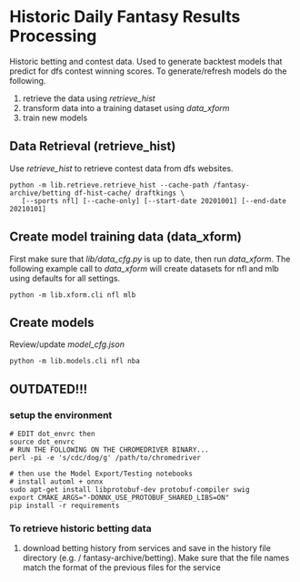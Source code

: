 # Historic Daily Fantasy Results Processing
Historic betting and contest data. Used to generate backtest
models that predict for dfs contest winning scores. To generate/refresh
models do the following.

1. retrieve the data using _retrieve_hist_
1. transform data into a training dataset using _data_xform_
1. train new models

## Data Retrieval (__retrieve_hist__)
Use _retrieve_hist_ to retrieve contest data from dfs websites.
```
python -m lib.retrieve.retrieve_hist --cache-path /fantasy-archive/betting df-hist-cache/ draftkings \
   [--sports nfl] [--cache-only] [--start-date 20201001] [--end-date 20210101]
```

## Create model training data (__data_xform__)
First make sure that _lib/data_cfg.py_ is up to date, then run _data_xform_. The following example
call to _data_xform_ will create datasets for nfl and mlb using defaults for all settings.
```
python -m lib.xform.cli nfl mlb
```

## Create models
Review/update _model_cfg.json_
```
python -m lib.models.cli nfl nba
```


## OUTDATED!!!
### setup the environment
```
# EDIT dot_envrc then
source dot_envrc
# RUN THE FOLLOWING ON THE CHROMEDRIVER BINARY...
perl -pi -e 's/cdc/dog/g' /path/to/chromedriver

# then use the Model Export/Testing notebooks
# install automl + onnx
sudo apt-get install libprotobuf-dev protobuf-compiler swig
export CMAKE_ARGS="-DONNX_USE_PROTOBUF_SHARED_LIBS=ON"
pip install -r requirements
```

### To retrieve historic betting data
1. download betting history from services and save in the history file directory (e.g. /
   fantasy-archive/betting). Make sure that the file names match the format of the previous
   files for the service

